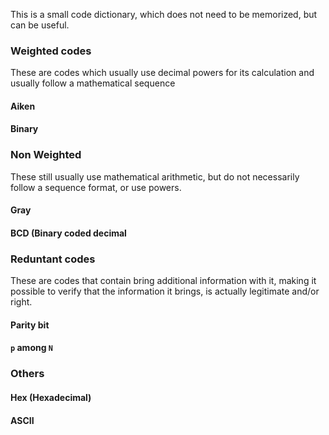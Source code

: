 This is a small code dictionary, which does not need to be memorized, but can be useful.


### Weighted codes
These are codes which usually use decimal powers for its calculation and usually follow a mathematical sequence
#### Aiken

#### Binary

### Non Weighted
These still usually use mathematical arithmetic, but do not necessarily follow a sequence format, or use powers. 
#### Gray

#### BCD (Binary coded decimal

### Reduntant codes
These are codes that contain bring additional information with it, making it possible to verify that the information it brings, is actually legitimate and/or right. 
#### Parity bit

#### ``p`` among ``N``

### Others
#### Hex (Hexadecimal)

#### ASCII